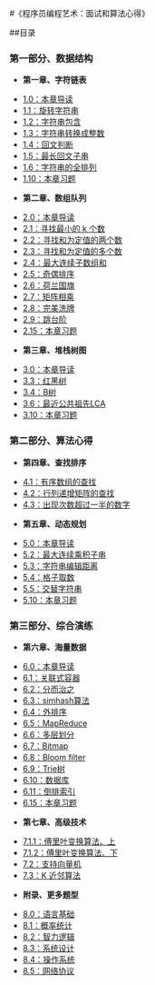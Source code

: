 #《程序员编程艺术：面试和算法心得》

##目录
### 第一部分、数据结构
* **第一章、字符链表**
 - [1.0：本章导读](01.00.md)
 - [1.1：旋转字符串](01.01.md)
 - [1.2：字符串包含](01.02.md)
 - [1.3：字符串转换成整数](01.03.md)
 - [1.4：回文判断](01.04.md)
 - [1.5：最长回文子串](01.05.md)
 - [1.6：字符串的全排列](01.06.md)
 - [1.10：本章习题](01.10.md)
* **第二章、数组队列**
 - [2.0：本章导读](02.00.md)
 - [2.1：寻找最小的 k 个数](02.01.md) 
 - [2.2：寻找和为定值的两个数](02.02.md)
 - [2.3：寻找和为定值的多个数](02.03.md)
 - [2.4：最大连续子数组和](02.04.md)
 - [2.5：奇偶排序](02.05.md)
 - [2.6：荷兰国旗](02.06.md)
 - [2.7：矩阵相乘](02.07.md)
 - [2.8：完美洗牌](02.08.md)
 - [2.9：跳台阶](02.09.md)
 - [2.15：本章习题](02.15.md)
* **第三章、堆栈树图**
 - [3.0：本章导读](03.00.md)
 - [3.3：红黑树](03.03.md)
 - [3.4：B树](03.04.md)
 - [3.6：最近公共祖先LCA](03.06.md)
 - [3.10：本章习题](03.10.md)
 
### 第二部分、算法心得
* **第四章、查找排序**
 - [4.1：有序数组的查找](04.01.md)
 - [4.2：行列递增矩阵的查找](04.02.md)
 - [4.3：出现次数超过一半的数字](04.03.md)
* **第五章、动态规划**
 - [5.0：本章导读](05.00.md)
 - [5.2：最大连续乘积子串](05.02.md)
 - [5.3：字符串编辑距离](05.03.md)
 - [5.4：格子取数](05.04.md)
 - [5.5：交替字符串](05.05.md)
 - [5.10：本章习题](05.10.md)
 
### 第三部分、综合演练
* **第六章、海量数据**
 - [6.0：本章导读](06.00.md)
 - [6.1：关联式容器](06.01.md)
 - [6.2：分而治之](06.02.md)
 - [6.3：simhash算法](06.03.md)
 - [6.4：外排序](06.04.md)
 - [6.5：MapReduce](06.05.md)
 - [6.6：多层划分](06.06.md)
 - [6.7：Bitmap](06.07.md)
 - [6.8：Bloom filter](06.08.md)
 - [6.9：Trie树](06.09.md)
 - [6.10：数据库](06.10.md)
 - [6.11：倒排索引](06.11.md)
 - [6.15：本章习题](06.15.md)
* **第七章、高级技术**
 - [7.1.1：傅里叶变换算法、上](07.01.01.md)
 - [7.1.2：傅里叶变换算法、下](07.01.02.md)
 - [7.2：支持向量机](07.02.svm.md)
 - [7.3：K 近邻算法](07.03.md)
* **附录、更多题型**
 - [8.0：语言基础](08.00.md)
 - [8.1：概率统计](08.01.md)
 - [8.2：智力逻辑](08.02.md)
 - [8.3：系统设计](08.03.md)
 - [8.4：操作系统](08.04.md)
 - [8.5：网络协议](08.05.md)
